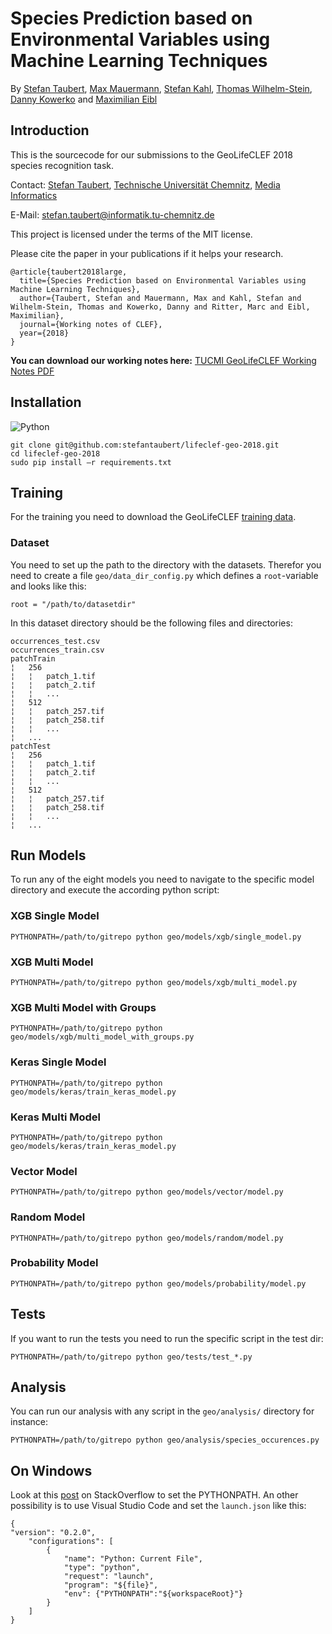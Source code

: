 # Species Prediction based on Environmental Variables using Machine Learning Techniques

By [Stefan Taubert](https://stefantaubert.com/), [Max Mauermann](https://www.tu-chemnitz.de/informatik/HomePages/Medieninformatik/team.php.en), [Stefan Kahl](http://medien.informatik.tu-chemnitz.de/skahl/about/), [Thomas Wilhelm-Stein](https://www.tu-chemnitz.de/informatik/HomePages/Medieninformatik/team.php.en), [Danny Kowerko](https://www.tu-chemnitz.de/informatik/mc/staff.php.en) and [Maximilian Eibl](https://www.tu-chemnitz.de/informatik/HomePages/Medieninformatik/team.php.en)


## Introduction
This is the sourcecode for our submissions to the GeoLifeCLEF 2018 species recognition task.

Contact:  [Stefan Taubert](https://stefantaubert.com/), [Technische Universität Chemnitz](https://www.tu-chemnitz.de/index.html.en), [Media Informatics](https://www.tu-chemnitz.de/informatik/Medieninformatik/index.php.en)

E-Mail: stefan.taubert@informatik.tu-chemnitz.de

This project is licensed under the terms of the MIT license.

Please cite the paper in your publications if it helps your research.
```
@article{taubert2018large,
  title={Species Prediction based on Environmental Variables using Machine Learning Techniques},
  author={Taubert, Stefan and Mauermann, Max and Kahl, Stefan and Wilhelm-Stein, Thomas and Kowerko, Danny and Ritter, Marc and Eibl, Maximilian},
  journal={Working notes of CLEF},
  year={2018}
}
```
<b>You can download our working notes here:</b> [TUCMI GeoLifeCLEF Working Notes PDF](todo)

## Installation
![Python](https://img.shields.io/badge/python-3.6.0-green.svg)

```
git clone git@github.com:stefantaubert/lifeclef-geo-2018.git
cd lifeclef-geo-2018
sudo pip install –r requirements.txt
```

## Training
For the training you need to download the GeoLifeCLEF [training data](http://otmedia.lirmm.fr/LifeCLEF/GeoLifeCLEF2018/).

### Dataset
You need to set up the path to the directory with the datasets. 
Therefor you need to create a file ```geo/data_dir_config.py``` which defines a ```root```-variable and looks like this:
```
root = "/path/to/datasetdir"
```

In this dataset directory should be the following files and directories:
```
occurrences_test.csv
occurrences_train.csv
patchTrain   
¦   256
¦   ¦   patch_1.tif
¦   ¦   patch_2.tif
¦   ¦   ...
¦   512
¦   ¦   patch_257.tif
¦   ¦   patch_258.tif
¦   ¦   ...
¦   ...
patchTest
¦   256
¦   ¦   patch_1.tif
¦   ¦   patch_2.tif
¦   ¦   ...
¦   512
¦   ¦   patch_257.tif
¦   ¦   patch_258.tif
¦   ¦   ...
¦   ...
```

## Run Models
To run any of the eight models you need to navigate to the specific model directory and execute the according python script:

### XGB Single Model
```
PYTHONPATH=/path/to/gitrepo python geo/models/xgb/single_model.py
```

### XGB Multi Model
```
PYTHONPATH=/path/to/gitrepo python geo/models/xgb/multi_model.py
```

### XGB Multi Model with Groups
```
PYTHONPATH=/path/to/gitrepo python geo/models/xgb/multi_model_with_groups.py
```

### Keras Single Model
```
PYTHONPATH=/path/to/gitrepo python geo/models/keras/train_keras_model.py
```

### Keras Multi Model
```
PYTHONPATH=/path/to/gitrepo python geo/models/keras/train_keras_model.py
```

### Vector Model
```
PYTHONPATH=/path/to/gitrepo python geo/models/vector/model.py
```

### Random Model
```
PYTHONPATH=/path/to/gitrepo python geo/models/random/model.py
```

### Probability Model
```
PYTHONPATH=/path/to/gitrepo python geo/models/probability/model.py
```

## Tests
If you want to run the tests you need to run the specific script in the test dir:
```
PYTHONPATH=/path/to/gitrepo python geo/tests/test_*.py
```

## Analysis
You can run our analysis with any script in the ```geo/analysis/``` directory for instance:
```
PYTHONPATH=/path/to/gitrepo python geo/analysis/species_occurences.py
```

## On Windows
Look at this [post](https://stackoverflow.com/a/4580120/3684580) on StackOverflow to set the PYTHONPATH. An other possibility is to use Visual Studio Code and set the ```launch.json``` like this:
```
{
"version": "0.2.0",
    "configurations": [
        {
            "name": "Python: Current File",
            "type": "python",
            "request": "launch",
            "program": "${file}",
            "env": {"PYTHONPATH":"${workspaceRoot}"}
        }
    ]
}
```